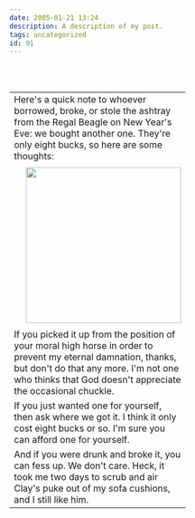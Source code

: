 ```yaml
---
date: 2005-01-21 13:24
description: A description of my post.
tags: uncategorized
id: 91
---
```

<table border="0" width="90%"><tr><td colspan="2">Here's a quick note to whoever borrowed, broke, or stole the ashtray from the Regal Beagle on New Year's Eve:  we bought another one.  They're only eight bucks, so here are some thoughts:</td></tr><tr><td width="5" ><spacer type="block" width="5" height="1"></td><td width="275"><img src="/img/jesusashtray.jpg" width=275 aborder="0" vspace="4"></td></tr>	<tr><td colspan="2">If you picked it up from the position of your moral high horse in order to prevent my eternal damnation, thanks, but don't do that any more.  I'm not one who thinks that God doesn't appreciate the occasional chuckle.<br />
</td></tr>	<tr><td colspan="2">If you just wanted one for yourself, then ask where we got it.  I think it only cost eight bucks or so.  I'm sure you can afford one for yourself.<br />
</td></tr>	<tr><td colspan="2">And if you were drunk and broke it, you can fess up.  We don't care.  Heck, it took me two days to scrub and air Clay's puke out of my sofa cushions, and I still like him.</td><br />
</tr><br />
</table>
